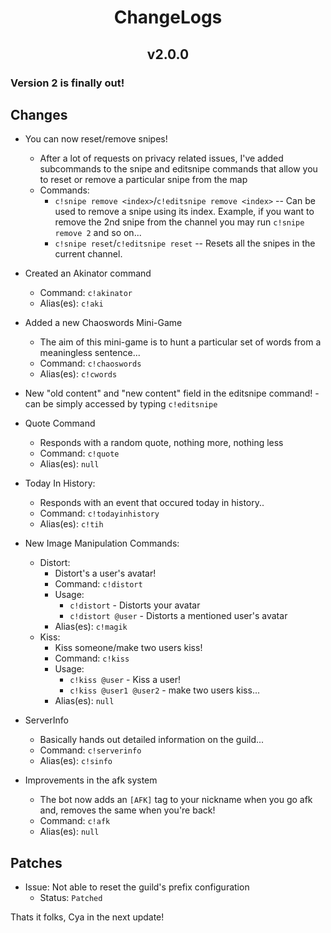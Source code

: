 <h1 align= 'center'> ChangeLogs </h1>
<h2 align = 'center'> v2.0.0 </h1>

### Version 2 is finally out!

## Changes
- You can now reset/remove snipes!
  - After a lot of requests on privacy related issues, I've added subcommands to the snipe and editsnipe commands that allow you to reset or remove a particular snipe from the map
  - Commands: 
      - `c!snipe remove <index>`/`c!editsnipe remove <index>` -- Can be used to remove a snipe using its index. Example, if you want to remove the 2nd snipe from the channel you may run `c!snipe remove 2` and so on...
      - `c!snipe reset`/`c!editsnipe reset` -- Resets all the snipes in the current channel.
- Created an Akinator command
  - Command: `c!akinator`
  - Alias(es): `c!aki`
- Added a new Chaoswords Mini-Game
    - The aim of this mini-game is to hunt a particular set of words from a meaningless sentence...
    - Command: `c!chaoswords`
    - Alias(es): `c!cwords`
 
- New "old content" and "new content" field in the editsnipe command!
      - can be simply accessed by typing `c!editsnipe`
  
- Quote Command
  - Responds with a random quote, nothing more, nothing less
  - Command: `c!quote` 
  - Alias(es): `null`
 
- Today In History:
  - Responds with an event that occured today in history..
  - Command: `c!todayinhistory`
  - Alias(es): `c!tih`

- New Image Manipulation Commands: 
    - Distort: 
        - Distort's a user's avatar!
        - Command: `c!distort` 
        - Usage:
            - `c!distort` - Distorts your avatar
            - `c!distort @user` - Distorts a mentioned user's avatar 
        - Alias(es): `c!magik`
    - Kiss: 
        - Kiss someone/make two users kiss! 
        - Command: `c!kiss`
        - Usage:
            - `c!kiss @user` - Kiss a user!
            - `c!kiss @user1 @user2` - make two users kiss...
        - Alias(es): `null`
   
- ServerInfo
  - Basically hands out detailed information on the guild...
  - Command: `c!serverinfo`
  - Alias(es): `c!sinfo`
 
- Improvements in the afk system
    - The bot now adds an `[AFK]` tag to your nickname when you go afk and, removes the same when you're back!
    - Command: `c!afk`
    - Alias(es): `null`

## Patches

- Issue: Not able to reset the guild's prefix configuration
  - Status: `Patched`


Thats it folks, 
Cya in the next update!


  
  

